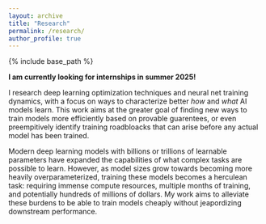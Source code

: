 ```yaml
---
layout: archive
title: "Research"
permalink: /research/
author_profile: true
---
```


{% include base_path %}

**I am currently looking for internships in summer 2025!**

I research deep learning optimization techniques and neural net training dynamics, with a focus on ways to characterize better *how* and *what* AI models learn. This work aims at the greater goal of finding new ways to train models more efficiently based on provable guarentees, or even preempitively identify training roadbloacks that can arise before any actual model has been trained.

Modern deep learning models with billions or trillions of learnable parameters have expanded the capabilities of what complex tasks are possible to learn. However, as model sizes grow towards becoming more heavily overparameterized, training these models becomes a herculean task: requiring immense compute resources, multiple months of training, and potentially hundreds of millions of dollars.  My work aims to alleviate these burdens to be able to train models cheaply without jeapordizing downstream performance.





